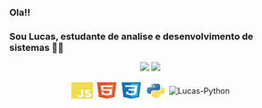 ### Ola!!
### Sou Lucas, estudante de analise e desenvolvimento de sistemas 👨‍💻

<div align="center">
  
  <img height="120em" src="https://github-readme-stats.vercel.app/api?username=lucaslrodrigues&include_all_commits=true&count_private=true&show_icons=true&bg_color=30,e96443,904e95&title_color=fff&text_color=fff"/>
  
  <img height="120em" src="https://github-readme-stats.vercel.app/api/top-langs/?username=lucaslrodrigues&layout=compact&langs_count=7&&bg_color=30,e96443,904e95&title_color=fff&text_color=fff"/>
</div>

<div align="center" style="display: inline_block"><br>
  <img align="center" alt="Lucas-Js" height="30" width="40" src="https://raw.githubusercontent.com/devicons/devicon/master/icons/javascript/javascript-plain.svg">
  <img align="center" alt="Lucas-HTML" height="30" width="40" src="https://raw.githubusercontent.com/devicons/devicon/master/icons/html5/html5-original.svg">
  <img align="center" alt="Lucas-CSS" height="30" width="40" src="https://raw.githubusercontent.com/devicons/devicon/master/icons/css3/css3-original.svg">
  <img align="center" alt="Lucas-Python" height="30" width="40" src="https://raw.githubusercontent.com/devicons/devicon/master/icons/python/python-original.svg">
  <img align="center" alt="Lucas-Python" height="30" width="40" src="https://cdn.jsdelivr.net/gh/devicons/devicon/icons/mysql/mysql-original.svg" />
  <br><br>
</div>
<!--
         ._________________.
         |.---------------.|
         ||               ||
         ||     HELLO     ||
         ||     WORLD     ||
         ||               ||
         ||               ||
         ||_______________||
         /.-.-.-.-.-.-.-.-.\
        /.-.-.-.-.-.-.-.-.-.\
       /.-.-.-.-.-.-.-.-.-.-.\
      /______/__________\___o_\
      \_______________________/

<div>
  
  ![Snake animation](https://github.com/rafaballerini/rafaballerini/blob/output/github-contribution-grid-snake.svg)
  
</div>
-->

